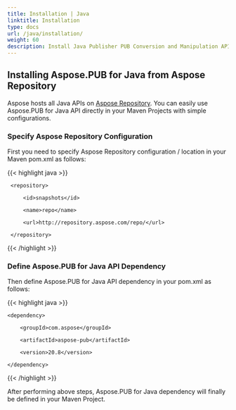 ```yaml
---
title: Installation | Java
linktitle: Installation
type: docs
url: /java/installation/
weight: 60
description: Install Java Publisher PUB Conversion and Manipulation API via Maven project and Maven repository.
---
```


## **Installing Aspose.PUB for Java from Aspose Repository**
Aspose hosts all Java APIs on [Aspose Repository](https://repository.aspose.com/webapp/#/artifacts/browse/tree/General/repo/com/aspose/). You can easily use Aspose.PUB for Java API directly in your Maven Projects with simple configurations.
### **Specify Aspose Repository Configuration**
First you need to specify Aspose Repository configuration / location in your Maven pom.xml as follows:

{{< highlight java >}}

 <repositories>

     <repository>

         <id>snapshots</id>

         <name>repo</name>

         <url>http://repository.aspose.com/repo/</url>

     </repository>

</repositories>

{{< /highlight >}}
### **Define Aspose.PUB for Java API Dependency**
Then define Aspose.PUB for Java API dependency in your pom.xml as follows:

{{< highlight java >}}

 <dependencies>

    <dependency>

        <groupId>com.aspose</groupId>

        <artifactId>aspose-pub</artifactId>

        <version>20.8</version>

    </dependency>

</dependencies>

{{< /highlight >}}

After performing above steps, Aspose.PUB for Java dependency will finally be defined in your Maven Project.
